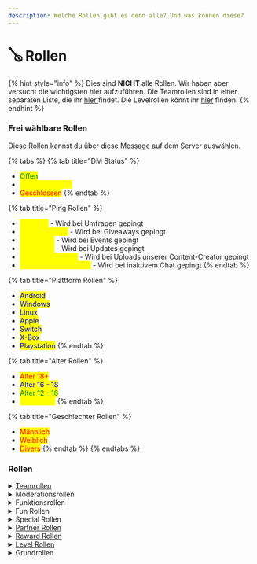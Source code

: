 ```yaml
---
description: Welche Rollen gibt es denn alle? Und was können diese?
---
```


# 🪕 Rollen

{% hint style="info" %}
Dies sind **NICHT** alle Rollen. Wir haben aber versucht die wichtigsten hier aufzuführen. Die Teamrollen sind in einer separaten Liste, die ihr [hier ](../team/wer-macht-was-im-team.md)findet.  Die Levelrollen könnt ihr [hier](level.md) finden.
{% endhint %}

### Frei wählbare Rollen

Diese Rollen kannst du über [diese](https://discord.com/channels/820711921158062120/820711921644470323/965174979022975016) Message auf dem Server auswählen.

{% tabs %}
{% tab title="DM Status" %}
* <mark style="color:green;">Offen</mark>
* <mark style="color:yellow;">Nur auf Anfrage</mark>
* <mark style="color:red;">Geschlossen</mark>
{% endtab %}

{% tab title="Ping Rollen" %}
* <mark style="color:yellow;">Umfrage</mark> - Wird bei Umfragen gepingt
* <mark style="color:yellow;">Giveaway Ping</mark> - Wird bei Giveaways gepingt
* <mark style="color:yellow;">Event Ping</mark> - Wird bei Events gepingt
* <mark style="color:yellow;">News Ping</mark> - Wird bei Updates gepingt
* <mark style="color:yellow;">Social Media Ping</mark> - Wird bei Uploads unserer Content-Creator gepingt
* <mark style="color:yellow;">Chat Wiederbelebung</mark> - Wird bei inaktivem Chat gepingt
{% endtab %}

{% tab title="Plattform Rollen" %}
* <mark style="color:blue;">Android</mark>
* <mark style="color:blue;">Windows</mark>
* <mark style="color:blue;">Linux</mark>
* <mark style="color:blue;">Apple</mark>
* <mark style="color:blue;">Switch</mark>
* <mark style="color:blue;">X-Box</mark>
* <mark style="color:blue;">Playstation</mark>
{% endtab %}

{% tab title="Alter Rollen" %}
* <mark style="color:red;">Alter 18+</mark>
* <mark style="color:blue;">Alter 16 - 18</mark>
* <mark style="color:green;">Alter 12 - 16</mark>
* <mark style="color:yellow;">Alter 6 - 12</mark>
{% endtab %}

{% tab title="Geschlechter Rollen" %}
* <mark style="color:red;">Männlich</mark>&#x20;
* <mark style="color:red;">Weiblich</mark>
* <mark style="color:red;">Divers</mark>
{% endtab %}
{% endtabs %}

### Rollen

<details>

<summary><a href="broken-reference">Teamrollen</a></summary>

* **Owner** - Besitzer des Servers
* **Co-Owner** - Unterstützt den Owner & Leitet das Team
* **Admin** - Unterstützt Owner & Co-Owner & Unterstützt bei der Teamleitung
* **Developer** - Entwickelt hauseigene Bots für Events usw.
* **Moderator** -  Unterstützt die Supporter&#x20;
* **Supporter -** Moderiert den Chat & kümmert sich um Tickets
* **Test-Supporter -** Probezeit & Einlernphase für neue Supporter
* **Partnermanager** - **** Kümmert sich um die Partner des Servers
* **Social-Media Beauftragter -** Kümmert sich um die Social Media Präsenz
* **Builder  -** Gestaltet den Server
* **Team -** Grundrolle für alle Teammitglieder

</details>

<details>

<summary>Moderationsrollen</summary>

* **Knast** - Vorstufe zum Bann, entzieht alle Rechte
* **Muted** - _(outdated)_ Rolle die das Reden verbietet

</details>

<details>

<summary>Funktionsrollen</summary>

* **AFK** - Rolle für alle die sich auf `/afk` gesetzt haben
* **Rainbow** - Ändert alle 10 Minuten ihre Farbe
* **Giveaway Manager** - Erstelle Giveaways
* **Role-Creator** - Erstelle deine eigene `/customrole`

</details>

<details>

<summary>Fun Rollen</summary>

* **Rainbow** - Ändert alle 10 Minuten ihre Farbe
* **Role-Creator** -  Erstelle deine eigene `/customrol`
* **DJ** - Fühle dich wie ein DJ
* **King** - Du bist King? Zeige es allen mit dieser Rolle
* **Geheimagent** - Undercover? Mit der Rolle nicht mehr länger
* **Rich** - Reiches Kind? Flexe mit dieser Rolle
* **Wanted** - Von der Polizei gesucht? Dann ist diese Rolle das richtige für dich
* **Drogenboss** - Krasser Gangster? Kein Problem!
* **Hero** - Superhelden? Ja bitte

</details>

<details>

<summary>Special Rollen</summary>

* **Geburtstags-Kind** - Exklusive Rolle an deinem Geburtstag
* **Freund** - Freunde des Servers
* **Server Booster** - Belohnung für alle die den Server boosten
* **Premium** - Siehe exklusive Kanäle + exklusive Vorteile
* **VIP** - Für die famen unter euch
* **Content Creator** - Für alle die an unserem Programm für [Content-Creator](../programme/content-creator.md) teilnehmen
* **Donator** - Diese Leute haben etwas gespendet
* **Bot** - Alle Bots haben diese Rolle

</details>

<details>

<summary><a href="../programme/partner.md">Partner Rollen</a></summary>

* **Premium Partner** - Für Premium Partner
* **Großer Partner** - Für Große Partner
* **Mittlerer Partner -** Für mittlere Partner
* **Kleiner Partner** - Für kleine Partner
* **Partner** - Grundrolle für alle die am [Partner Programm](../programme/partner.md) teilnehmen

</details>

<details>

<summary><a href="vorteile.md">Reward Rollen</a></summary>

* ****[**Server Booster** ](vorteile.md#server-booster)- Belohnung für alle die den Server boosten
* [T**witch Subscriber: Tier 3**](vorteile.md#twitch-subscriber)  - Tier 3 Abonnenten auf [Twitch](https://twitch.tv/thedannicraft)
* ****[**Twitch Subscriber: Tier 2**](vorteile.md#twitch-subscriber)  - Tier 2 Abonnenten auf [Twitch](https://twitch.tv/thedannicraft)
* ****[**Twitch Subscriber: Tier 1**](vorteile.md#twitch-subscriber)  - Tier 1 Abonnenten auf [Twitch](https://twitch.tv/thedannicraft)
* ****[**Twitch Subscriber**](vorteile.md#twitch-subscriber) **** - Grundrolle für Abonnenten auf [Twitch](https://twitch.tv/thedannicraft)
* ****[**Status Supporter**](vorteile.md#status-supporter)  -  Für die [Status Supporter](vorteile.md#status-supporter)
* ****[**Aktiv** ](vorteile.md#aktiv)-  Für alle ab 100 Daily Messages

</details>

<details>

<summary><a href="level.md">Level Rollen</a></summary>

* God (LVL: 100)
* Guardian (LVL: 90)
* Elite (LVL: 80)
* Master (LVL: 70)
* Professional (LVL: 60)
* Expert (LVL: 50)
* Skilled (LVL: 40)
* Experienced (LVL: 30)
* Intermate (LVL: 20)
* Novice (LVL: 10)
* Noobie (LVL: 5)

</details>

<details>

<summary>Grundrollen</summary>

* User
* Gast
* ────────DM-Status────────
* ────────Ping-Rollen────────
* ───────Plattform-Rollen─────
* ────────Alter-Rollen───────
* ──────Geschlecht-Rollen─────
* ───────Andere-Rollen───────

</details>

